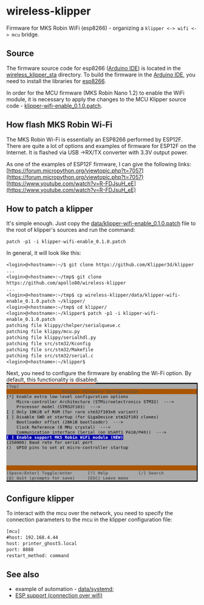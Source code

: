 # wireless-klipper
Firmware for MKS Robin WiFi (esp8266) - organizing a `klipper <-> wifi <-> mcu` bridge.

## Source
The firmware source code for esp8266 ([Arduino IDE](https://www.arduino.cc/en/software)) is located in the [wireless_klipper_sta](wireless_klipper_sta) directory.
To build the firmware in the [Arduino IDE](https://www.arduino.cc/en/software), you need to install the libraries for [esp8266](https://github.com/esp8266/Arduino).

In order for the MCU firmware (MKS Robin Nano 1.2) to enable the WiFi module, it is necessary to apply the changes to the MCU Klipper source code - [klipper-wifi-enable_0.1.0.patch](data/klipper-wifi-enable_0.1.0.patch).

## How flash MKS Robin Wi-Fi
The MKS Robin Wi-Fi is essentially an ESP8266 performed by ESP12F. There are quite a lot of options and examples of firmware for ESP12F on the Internet. It is flashed via USB ->RX/TX converter with 3.3V output power.

As one of the examples of ESP12F firmware, I can give the following links:
[https://forum.micropython.org/viewtopic.php?t=7057](https://forum.micropython.org/viewtopic.php?t=7057)
[https://www.youtube.com/watch?v=R-FDJsuH_eE](https://www.youtube.com/watch?v=R-FDJsuH_eE)

## How to patch a klipper

It's simple enough. Just copy the [data/klipper-wifi-enable_0.1.0.patch](data/klipper-wifi-enable_0.1.0.patch) file to the root of klipper's sources and run the command:
```shell
patch -p1 -i klipper-wifi-enable_0.1.0.patch
```
In general, it will look like this:

```shell
<login>@<hostname>:~/$ git clone https://github.com/Klipper3d/klipper
...
<login>@<hostname>:~/tmp$ git clone https://github.com/apollo80/wireless-klipper
...
<login>@<hostname>:~/tmp$ cp wireless-klipper/data/klipper-wifi-enable_0.1.0.patch ~/klipper/
<login>@<hostname>:~/tmp$ cd klipper/
<login>@<hostname>:~/klipper$ patch -p1 -i klipper-wifi-enable_0.1.0.patch
patching file klippy/chelper/serialqueue.c
patching file klippy/mcu.py
patching file klippy/serialhdl.py
patching file src/stm32/Kconfig
patching file src/stm32/Makefile
patching file src/stm32/serial.c
<login>@<hostname>:~/klipper$
```
Next, you need to configure the firmware by enabling the Wi-Fi option. By default, this functionality is disabled.
![klipper-config__enable_wifi](data/klipper-config__enable_wifi.png)

## Configure klipper
To interact with the mcu over the network, you need to specify the connection parameters to the mcu in the klipper configuration file:
```
[mcu]
#host: 192.168.4.44
host: printer_ghost5.local
port: 8888
restart_method: command
```

## See also
 - example of automation - [data/systemd](data/systemd);
 - [ESP support (connection over wifi)](https://klipper.discourse.group/t/esp-support-connection-over-wifi/97)
